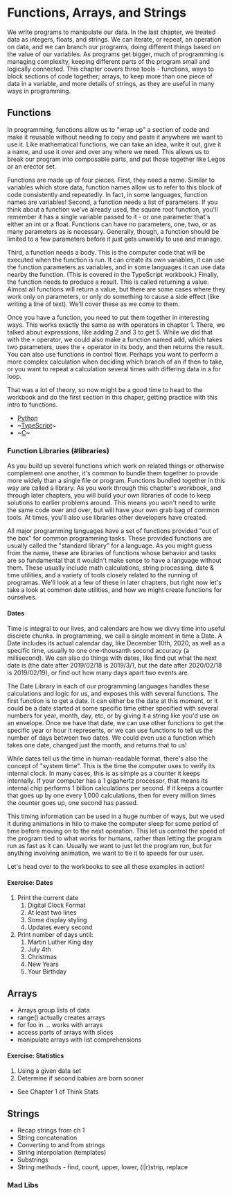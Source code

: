 # Functions, Arrays, and Strings

We write programs to manipulate our data. In the last chapter, we treated data
as integers, floats, and strings. We can iterate, or repeat, an operation on
data, and we can branch our programs, doing different things based on the value
of our variables. As programs get bigger, much of programming is managing
complexity, keeping different parts of the program small and logically
connected. This chapter covers three tools - functions, ways to block sections
of code together; arrays, to keep more than one piece of data in a variable, and
more details of strings, as they are useful in many ways in programming.

## Functions

In programming, functions allow us to "wrap up" a section of code and make it
reusable without needing to copy and paste it anywhere we want to use it. Like
mathematical functions, we can take an idea, write it out, give it a name, and
use it over and over any where we need. This allows us to break our program
into composable parts, and put those together like Legos or an erector set.

Functions are made up of four pieces. First, they need a name. Similar to
variables which store data, function names allow us to refer to this block of
code consistently and repeatedly. In fact, in some languages, function names
are variables! Second, a function needs a list of parameters. If you think
about a function we've already used, the square root function, you'll remember
it has a single variable passed to it - or one parameter that's either an int
or a float. Functions can have no parameters, one, two, or as many parameters
as is necessary. Generally, though, a function should be limited to a few
parameters before it just gets unweildy to use and manage.

Third, a function needs a body. This is the computer code that will be
executed when the function is run. It can create its own variables, it can
use the function parameters as variables, and in some languages it can use
data nearby the function. (This is covered in the TypeScript workbook.)
Finally, the function needs to produce a result. This is called returning a
value. Almost all functions will return a value, but there are some cases
where they work only on parameters, or only do something to cause a side
effect (like writing a line of text). We'll cover these as we come to them.

Once you have a function, you need to put them together in interesting ways.
This works exactly the same as with operators in chapter 1. There, we talked
about expressions, like adding 2 and 3 to get 5. While we did that with the
`+` operator, we could also make a function named add, which takes two
parameters, uses the + operator in its body, and then returns the result. You
can also use functions in control flow. Perhaps you want to perform a more
complex calculation when deciding which branch of an if then to take, or you
want to repeat a calculation several times with differing data in a for loop.

That was a lot of theory, so now might be a good time to head to the workbook
and do the first section in this chaper, getting practice with this intro to
functions.

* [Python](./functions/python.md)
* ~[TypeScript](./functions/typescript.md)~
* ~[C](./functions/c.md)~

### Function Libraries (#libraries)

As you build up several functions which work on related things or otherwise
complement one another, it's common to bundle them together to provide more
widely than a single file or program. Functions bundled together in this way
are called a library. As you work through this chapter's workbook, and
through later chapters, you will build your own libraries of code to keep
solutions to earlier problems around. This means you won't need to write
the same code over and over, but will have your own grab bag of common tools.
At times, you'll also use libraries other developers have created.

All major programming languages have a set of functions provided "out of the
box" for common programming tasks. These provided functions are usually
called the "standard library" for a language. As you might guess from the
name, these are libraries of functions whose behavior and tasks are so
fundamental that it wouldn't make sense to have a language without them.
These usually include math calculations, string processing, date & time
utilities, and a variety of tools closely related to the running of programas.
We'll look at a few of these in later chapters, but right now let's take a
look at common date utilities, and how we might create functions for ourselves.

#### Dates

Time is integral to our lives, and calendars are how we divvy time into
useful discrete chunks. In programming, we call a single moment in time a
Date. A Date includes its actual calendar day, like December 10th, 2020, as
well as a specific time, usually to one one-thousanth second accuracy (a
millisecond). We can also do things with dates, like find out what the next
date is (the date after 2019/02/18 is 2019/3/1, but the date after 2020/02/18
is 2019/02/19), or find out how many days apart two events are.

The Date Library in each of our programming languages handles these
calculations and logic for us, and exposes this with several functions. The
first function is to get a date. It can either be the date at this moment,
or it could be a date started at some specific time either specified with
several numbers for year, month, day, etc, or by giving it a string like
you'd use on an envelope. Once we have that date, we can use other functions
to get the specific year or hour it represents, or we can use functions to
tell us the number of days between two dates. We could even use a function
which takes one date, changed just the month, and returns that to us!

While dates tell us the time in human-readable format, there's also the concept
of "system time". This is the time the computer uses to verify its internal
clock. In many cases, this is as simple as a counter it keeps internally.
If your computer has a 1 gigahertz processor, that means its internal chip
performs 1 billion calculations per second. If it keeps a counter that goes
up by one every 1,000 calculations, then for every million times the counter
goes up, one second has passed.

This timing information can be used in a huge number of ways, but we used it
during animations in hilo to make the computer sleep for some period of time
before moving on to the next operation. This let us control the speed of
the program tied to what works for humans, rather than letting the program
run as fast as it can. Usually we want to just let the program run, but for
anything involving animation, we want to tie it to speeds for our user.

Let's head over to the workbooks to see all these examples in action!

#### Exercise: Dates

1.  Print the current date
    1.  Digital Clock Format
    1.  At least two lines
    1.  Some display styling
    1.  Updates every second
1.  Print number of days until:
    1.  Martin Luther King day
    1.  July 4th
    1.  Christmas
    1.  New Years
    1.  Your Birthday

## Arrays

* Arrays group lists of data
* range() actually creates arrays
* for foo in ... works with arrays
* access parts of arrays with slices
* manipulate arrays with list comprehensions

#### Exercise: Statistics

1. Using a given data set
1. Determine if second babies are born sooner
  * See Chapter 1 of Think Stats

## Strings

* Recap strings from ch 1
* String concatenation
* Converting to and from strings
* String interpolation (templates)
* Substrings
* String methods - find, count, upper, lower, (l|r)strip, replace

### Mad Libs
